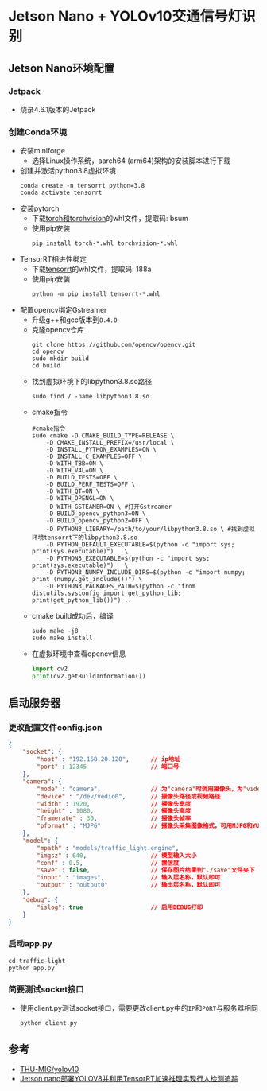 # Jetson Nano + YOLOv10交通信号灯识别

## Jetson Nano环境配置

### Jetpack

- 烧录4.6.1版本的Jetpack

### 创建Conda环境

- 安装miniforge
    - 选择Linux操作系统，aarch64 (arm64)架构的安装脚本进行下载
- 创建并激活python3.8虚拟环境
    ```shell
    conda create -n tensorrt python=3.8
    conda activate tensorrt
    ```
- 安装pytorch
    - 下载[torch和torchvision](https://pan.baidu.com/s/1Y1XFZGFf8kg5p-aiTtBRqw)的whl文件，提取码: bsum
    - 使用pip安装
        ```shell
        pip install torch-*.whl torchvision-*.whl
        ```
- TensorRT相进性绑定
    - 下载[tensorrt](https://pan.baidu.com/s/1PZBwBbCEMnh5lmq9vII_mA)的whl文件，提取码: 188a
    - 使用pip安装
        ```shell
        python -m pip install tensorrt-*.whl
        ```
- 配置opencv绑定Gstreamer
    - 升级g++和gcc版本到`8.4.0`
    - 克隆opencv仓库
        ```shell
        git clone https://github.com/opencv/opencv.git
        cd opencv
        sudo mkdir build
        cd build
        ```
    - 找到虚拟环境下的libpython3.8.so路径
        ```shell
        sudo find / -name libpython3.8.so
        ```
    - cmake指令
        ```shell
        #cmake指令
        sudo cmake -D CMAKE_BUILD_TYPE=RELEASE \
            -D CMAKE_INSTALL_PREFIX=/usr/local \
            -D INSTALL_PYTHON_EXAMPLES=ON \
            -D INSTALL_C_EXAMPLES=OFF \
            -D WITH_TBB=ON \
            -D WITH_V4L=ON \
            -D BUILD_TESTS=OFF \
            -D BUILD_PERF_TESTS=OFF \
            -D WITH_QT=ON \
            -D WITH_OPENGL=ON \
            -D WITH_GSTEAMER=ON \ #打开Gstreamer
            -D BUILD_opencv_python3=ON \
            -D BUILD_opencv_python2=OFF \
            -D PYTHON3_LIBRARY=/path/to/your/libpython3.8.so \ #找到虚拟环境tensorrt下的libpython3.8.so
            -D PYTHON_DEFAULT_EXECUTABLE=$(python -c "import sys; print(sys.executable)")   \
            -D PYTHON3_EXECUTABLE=$(python -c "import sys; print(sys.executable)")   \
            -D PYTHON3_NUMPY_INCLUDE_DIRS=$(python -c "import numpy; print (numpy.get_include())") \
            -D PYTHON3_PACKAGES_PATH=$(python -c "from distutils.sysconfig import get_python_lib; print(get_python_lib())") ..
        ```
    - cmake build成功后，编译
        ```shell
        sudo make -j8
        sudo make install
        ```
    - 在虚拟环境中查看opencv信息
        ```python
        import cv2
        print(cv2.getBuildInformation())
        ```

## 启动服务器

### 更改配置文件config.json

```json
{
    "socket": {
        "host" : "192.168.20.120",      // ip地址
        "port" : 12345                  // 端口号
    },
    "camera": {
        "mode" : "camera",              // 为"camera"时调用摄像头，为"video"时使用本地视频测试
        "device" : "/dev/vedio0",       // 摄像头路径或视频路径
        "width" : 1920,                 // 摄像头宽度
        "height" : 1080,                // 摄像头高度
        "framerate" : 30,               // 摄像头帧率
        "pformat" : "MJPG"              // 摄像头采集图像格式，可用MJPG和YUYV格式，使用MJPG速度更快
    },
    "model": {
        "mpath" : "models/traffic_light.engine",
        "imgsz" : 640,                  // 模型输入大小
        "conf" : 0.5,                   // 置信度
        "save" : false,                 // 保存图片结果到"./save"文件夹下
        "input" : "images",             // 输入层名称，默认即可
        "output" : "output0"            // 输出层名称，默认即可
    },
    "debug": {
        "islog": true                   // 启用DEBUG打印
    }
}
```

### 启动app.py

```shell
cd traffic-light
python app.py
```

### 简要测试socket接口

- 使用client.py测试socket接口，需要更改client.py中的`IP`和`PORT`与服务器相同
    ```shell
    python client.py
    ```

## 参考

- [THU-MIG/yolov10](https://github.com/THU-MIG/yolov10)
- [Jetson nano部署YOLOV8并利用TensorRT加速推理实现行人检测追踪](https://zhuanlan.zhihu.com/p/665546297)